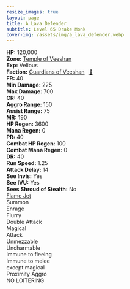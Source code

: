 ```yaml
---
resize_images: true
layout: page
title: A Lava Defender
subtitle: Level 65 Drake Monk
cover-img: /assets/img/a_lava_defender.webp
---
```


<div class="info-section">
<div class="info-item"><strong>HP:</strong> 120,000</div>
<div class="info-item"><strong>Zone:</strong> <a href="https://www.pqdi.cc/zone/124" target="_blank">Temple of Veeshan</a></div>
<div class="info-item"><strong>Exp:</strong> Velious</div>
<div class="info-item"><strong>Faction:</strong> <a href="https://www.pqdi.cc/faction/467" target="_blank">Guardians of Veeshan</a>&nbsp;&nbsp;&nbsp;<a href="https://www.pqdi.cc/npc/124079" target="_blank" title="View NPC on PQDI">🔗</a></div>
</div>

<div class="stats-grid">
<div class="stats-row">
<div class="stats-cell"><strong>FR:</strong> 40</div>
<div class="stats-cell"><strong>Min Damage:</strong> 225</div>
<div class="stats-cell"><strong>Max Damage:</strong> 700</div>
</div>
<div class="stats-row">
<div class="stats-cell"><strong>CR:</strong> 40</div>
<div class="stats-cell"><strong>Aggro Range:</strong> 150</div>
<div class="stats-cell"><strong>Assist Range:</strong> 75</div>
</div>
<div class="stats-row">
<div class="stats-cell"><strong>MR:</strong> 190</div>
<div class="stats-cell"><strong>HP Regen:</strong> 3600</div>
<div class="stats-cell"><strong>Mana Regen:</strong> 0</div>
</div>
<div class="stats-row">
<div class="stats-cell"><strong>PR:</strong> 40</div>
<div class="stats-cell"><strong>Combat HP Regen:</strong> 100</div>
<div class="stats-cell"><strong>Combat Mana Regen:</strong> 0</div>
</div>
<div class="stats-row">
<div class="stats-cell"><strong>DR:</strong> 40</div>
<div class="stats-cell"><strong>Run Speed:</strong> 1.25</div>
<div class="stats-cell"><strong>Attack Delay:</strong> 14</div>
</div>
<div class="stats-row">
<div class="stats-cell"><strong>See Invis:</strong> Yes</div>
<div class="stats-cell"><strong>See IVU:</strong> Yes</div>
<div class="stats-cell"><strong>Sees Shroud of Stealth:</strong> No</div>
</div>
</div>

<div class="spell-grid">
<div class="spell-cell"><a href="https://www.pqdi.cc/spell/1494" target="_blank">Flame Jet</a></div>
</div>

<div class="ability-grid">
<div class="ability-cell">Summon</div>
<div class="ability-cell">Enrage</div>
<div class="ability-cell">Flurry</div>
<div class="ability-cell">Double Attack</div>
<div class="ability-cell">Magical</div>
<div class="ability-cell">Attack</div>
<div class="ability-cell">Unmezzable</div>
<div class="ability-cell">Uncharmable</div>
<div class="ability-cell">Immune to fleeing</div>
<div class="ability-cell">Immune to melee</div>
<div class="ability-cell">except magical</div>
<div class="ability-cell">Proximity Aggro</div>
<div class="ability-cell">NO LOITERING</div>
</div>

